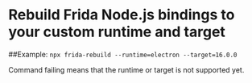 # Rebuild Frida Node.js bindings to your custom runtime and target

##Example:
`npx frida-rebuild --runtime=electron --target=16.0.0`

Command failing means that the runtime or target is not supported yet.
